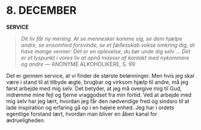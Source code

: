 # 8. DECEMBER

**SERVICE**

> *Dit liv får ny mening. At se mennesker komme sig, se dem hjælpe andre, se ensomhed forsvinde, se et fællesskab vokse omkring dig, at have mange venner: Det er en oplevelse, du bør unde dig selv … Det er et lyspunkt i vores liv at opnå masser af kontakt med nykommere og andre*
> — ANONYME ALKOHOLIKERE, S. 99

Det er gennem service, at vi finder de største belønninger. Men hvis jeg skal være i stand til at tilbyde ægte, brugbar og virksom hjælp til andre, må jeg først arbejde med mig selv. Det betyder, at jeg må overgive mig til Gud, indrømme mine fejl og fjerne vraggodset fra min fortid. Ved at arbejde med mig selv har jeg lært, hvordan jeg får den nødvendige fred og sindsro til at lade inspiration og erfaring gå op i en højere enhed. Jeg har i ordets egentlige forstand lært, hvordan man bliver en åben kanal for ædrueligheden.
